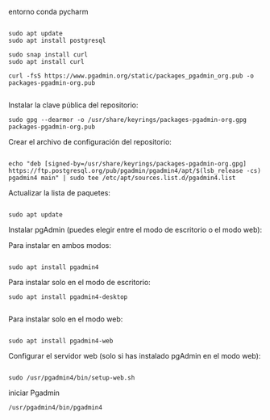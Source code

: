
entorno conda pycharm 

```commandline

sudo apt update
sudo apt install postgresql

sudo snap install curl
sudo apt install curl

curl -fsS https://www.pgadmin.org/static/packages_pgadmin_org.pub -o packages-pgadmin-org.pub


```


Instalar la clave pública del repositorio:


```commandline
sudo gpg --dearmor -o /usr/share/keyrings/packages-pgadmin-org.gpg packages-pgadmin-org.pub

```
Crear el archivo de configuración del repositorio:

```commandline

echo "deb [signed-by=/usr/share/keyrings/packages-pgadmin-org.gpg] https://ftp.postgresql.org/pub/pgadmin/pgadmin4/apt/$(lsb_release -cs) pgadmin4 main" | sudo tee /etc/apt/sources.list.d/pgadmin4.list

```

Actualizar la lista de paquetes:

```commandline

sudo apt update

```


Instalar pgAdmin (puedes elegir entre el modo de escritorio o el modo web):

Para instalar en ambos modos:


```commandline

sudo apt install pgadmin4

```

Para instalar solo en el modo de escritorio:


```commandline
sudo apt install pgadmin4-desktop


```


Para instalar solo en el modo web:


```commandline

sudo apt install pgadmin4-web

```
Configurar el servidor web (solo si has instalado pgAdmin en el modo web):


```commandline

sudo /usr/pgadmin4/bin/setup-web.sh

```


iniciar Pgadmin 

```commandline
/usr/pgadmin4/bin/pgadmin4

```